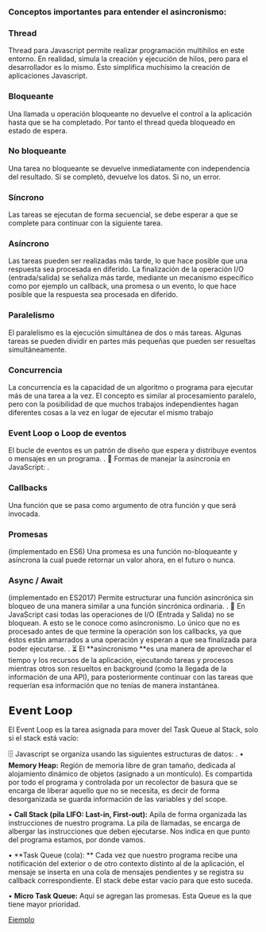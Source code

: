 ### Conceptos importantes para entender el asincronismo:

### Thread
Thread para Javascript permite realizar programación multihilos en este entorno. En realidad, simula la creación y ejecución de hilos, pero para el desarrollador es lo mismo. Ésto simplifica muchísimo la creación de aplicaciones Javascript.
### Bloqueante
Una llamada u operación bloqueante no devuelve el control a la aplicación hasta que se ha completado. Por tanto el thread queda bloqueado en estado de espera.
### No bloqueante
Una tarea no bloqueante se devuelve inmediatamente con independencia del resultado. Si se completó, devuelve los datos. Si no, un error.
### Síncrono
Las tareas se ejecutan de forma secuencial, se debe esperar a que se complete para continuar con la siguiente tarea.
### Asíncrono
Las tareas pueden ser realizadas más tarde, lo que hace posible que una respuesta sea procesada en diferido. La finalización de la operación I/O (entrada/salida) se señaliza más tarde, mediante un mecanismo específico como por ejemplo un callback, una promesa o un evento, lo que hace posible que la respuesta sea procesada en diferido.
### Paralelismo
El paralelismo es la ejecución simultánea de dos o más tareas. Algunas tareas se pueden dividir en partes más pequeñas que pueden ser resueltas simultáneamente.
### Concurrencia
La concurrencia es la capacidad de un algoritmo o programa para ejecutar más de una tarea a la vez. El concepto es similar al procesamiento paralelo, pero con la posibilidad de que muchos trabajos independientes hagan diferentes cosas a la vez en lugar de ejecutar el mismo trabajo
### Event Loop o Loop de eventos
El bucle de eventos es un patrón de diseño que espera y distribuye eventos o mensajes en un programa.
.
📝 Formas de manejar la asincronía en JavaScript:
.
### Callbacks
Una función que se pasa como argumento de otra función y que será invocada.
### Promesas
(implementado en ES6) Una promesa es una función no-bloqueante y asíncrona la cual puede retornar un valor ahora, en el futuro o nunca.
### Async / Await
(implementado en ES2017) Permite estructurar una función asincrónica sin bloqueo de una manera similar a una función sincrónica ordinaria.
.
📌 En JavaScript casi todas las operaciones de I/O (Entrada y Salida) no se bloquean. A esto se le conoce como asíncronismo. Lo único que no es procesado antes de que termine la operación son los callbacks, ya que éstos están amarrados a una operación y esperan a que sea finalizada para poder ejecutarse.
.
⏳ El **asincronismo **es una manera de aprovechar el tiempo y los recursos de la aplicación, ejecutando tareas y procesos mientras otros son resueltos en background (como la llegada de la información de una API), para posteriormente continuar con las tareas que requerían esa información que no tenías de manera instantánea.

## 𝗘𝘃𝗲𝗻𝘁 𝗟𝗼𝗼𝗽 
El Event Loop es la tarea asignada para mover del Task Queue al Stack, solo si el stack está vacío:

🗄️ Javascript se organiza usando las siguientes estructuras de datos:
.
•  **Memory Heap:**
Región de memoria libre de gran tamaño, dedicada al alojamiento dinámico de objetos (asignado a un montículo). Es compartida por todo el programa y controlada por un recolector de basura que se encarga de liberar aquello que no se necesita, es decir de forma desorganizada se guarda información de las variables y del scope.

• **Call Stack (pila LIFO: Last-in, First-out):**
Apila de forma organizada las instrucciones de nuestro programa. La pila de llamadas, se encarga de albergar las instrucciones que deben ejecutarse. Nos indica en que punto del programa estamos, por donde vamos.

• **Task Queue (cola): **
Cada vez que nuestro programa recibe una notificación del exterior o de otro contexto distinto al de la aplicación, el mensaje se inserta en una cola de mensajes pendientes y se registra su callback correspondiente. El stack debe estar vacío para que esto suceda.

• **Micro Task Queue:**
Aquí se agregan las promesas. Esta Queue es la que tiene mayor prioridad.

[Ejemplo](http://latentflip.com/loupe/?code=JC5vbignYnV0dG9uJywgJ2NsaWNrJywgZnVuY3Rpb24gb25DbGljaygpIHsKICAgIHNldFRpbWVvdXQoZnVuY3Rpb24gdGltZXIoKSB7CiAgICAgICAgY29uc29sZS5sb2coJ1lvdSBjbGlja2VkIHRoZSBidXR0b24hJyk7ICAgIAogICAgfSwgMjAwMCk7Cn0pOwoKY29uc29sZS5sb2coIkhpISIpOwoKc2V0VGltZW91dChmdW5jdGlvbiB0aW1lb3V0KCkgewogICAgY29uc29sZS5sb2coIkNsaWNrIHRoZSBidXR0b24hIik7Cn0sIDUwMDApOwoKY29uc29sZS5sb2coIldlbGNvbWUgdG8gbG91cGUuIik7!!!PGJ1dHRvbj5DbGljayBtZSE8L2J1dHRvbj4%3D "Ejemplo")
